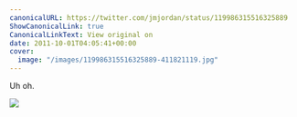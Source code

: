 ```yaml
---
canonicalURL: https://twitter.com/jmjordan/status/119986315516325889
ShowCanonicalLink: true
CanonicalLinkText: View original on
date: 2011-10-01T04:05:41+00:00
cover:
  image: "/images/119986315516325889-411821119.jpg"
---
```

Uh oh.

![](/images/119986315516325889-411821119.jpg)